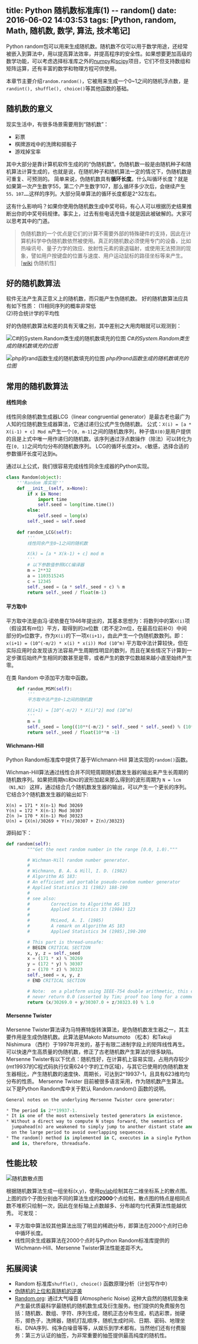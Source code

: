 title: Python 随机数标准库(1) -- random()
date: 2016-06-02 14:03:53
tags: [Python, random, Math, 随机数, 数学, 算法, 技术笔记]
---
Python random包可以用来生成随机数。随机数不仅可以用于数学用途，还经常被嵌入到算法中，用以提高算法效率，并提高程序的安全性。如果想要更加高级的数学功能，可以考虑选择标准库之外的[numpy](http://www.numpy.org/)和[scipy](http://www.scipy.org/)项目，它们不但支持数组和矩阵运算，还有丰富的数学和物理方程可供使用。

本章节主要介绍`random.random()`，它被用来生成一个0~1之间的随机浮点数，是`randint(), shuffle(), choice()`等其他函数的基础。

## 随机数的意义
现实生活中，有很多场景需要用到“随机数”：

* 彩票
* 棋牌游戏中的洗牌和掷骰子
* 游戏掉宝率

<!-- more -->

其中大部分是靠计算机软件生成的的“伪随机数”。伪随机数一般是由随机种子和随机算法计算生成的，也就是说，在随机种子和随机算法一定的情况下，伪随机数是可重复、可预测的。
简单来说，伪随机数具有**循环长度**。什么叫循环长度？就是如果第一次产生数字55，第二个产生数字107，那么循环多少次后，会继续产生`55，107……`这样的序列。大部分简单算法的循环长度都是2^32左右。

这有什么影响吗？如果你使用伪随机数生成中奖号码，有心人可以根据历史结果推断出你的中奖号码规律。事实上，过去有些电话充值卡就是因此被破解的。大家可以思考其中的门道。

> 伪随机数的一个优点是它们的计算不需要外部的特殊硬件的支持，因此在计算机科学中伪随机数依然被使用。真正的随机数必须使用专门的设备，比如热噪讯号、量子力学的效应、放射性元素的衰退辐射，或使用无法预测的现象，譬如用户按键盘的位置与速度、用户运动鼠标的路径坐标等来产生。 [[wiki](https://zh.wikipedia.org/wiki/%E4%BC%AA%E9%9A%8F%E6%9C%BA%E6%80%A7) 伪随机性]

## 好的随机数算法
软件无法产生真正意义上的随机数，而只能产生伪随机数。
好的随机数算法应具有如下性质： 
(1)相同序列的概率非常低    
(2)符合统计学的平均性

好的伪随机数算法和差的具有天壤之别，其中差别之大用肉眼就可以观测到：

![C#的System.Random类生成的随机数填充的位图](http://7xkdra.com1.z0.glb.clouddn.com/image%2Fblog%2FC%23%E7%9A%84System.Random%E7%B1%BB%E7%94%9F%E6%88%90%E7%9A%84%E9%9A%8F%E6%9C%BA%E6%95%B0%E5%A1%AB%E5%85%85%E7%9A%84%E4%BD%8D%E5%9B%BE.png)
*C#的System.Random类生成的随机数填充的位图*


![php的rand函数生成的随机数填充的位图](http://7xkdra.com1.z0.glb.clouddn.com/image%2Fblog%2Fphp%E7%9A%84rand%E5%87%BD%E6%95%B0%E7%94%9F%E6%88%90%E7%9A%84%E9%9A%8F%E6%9C%BA%E6%95%B0%E5%A1%AB%E5%85%85%E7%9A%84%E4%BD%8D%E5%9B%BE.png)
*php的rand函数生成的随机数填充的位图*

## 常用的随机数算法
#### 线性同余
线性同余随机数生成器LCG（linear congruential generator）是最古老也最广为人知的位随机数生成器算法，它通过递归公式产生伪随机数。
公式：`X(i) = [a * X(i-1) + c] Mod m`产生一个`[0, m-1]`之间的随机数序列，种子值`X(0)`是用户提供的且是上式中唯一用作递归的随机数。该序列通过浮点数操作（除法）可以转化为在`[0, 1]`之间均匀分布的随机数序列。
LCG的循环长度对`a, c`敏感，选择合适的参数循环长度可达到`m`。

通过以上公式，我们很容易完成线性同余生成器的Python实现。
```Python
class Random(object):
    '''Random 库实现'''
    def __init__(self, x=None):
        if x is None:
            import time
            self.seed = long(time.time())
        else:
            self.seed = long(x)
        self._seed = self.seed
        
    def random_LCG(self):
        '''
        线性同余产生0~1之间的随机数

        X(k) = [a * X(k-1) + c] mod m
        '''
        # 以下参数值参照GCC编译器
        m = 2**32
        a = 1103515245
        c = 12345
        self._seed = (a * self._seed + c) % m
        return self._seed / float(m-1)
```

#### 平方取中
平方取中法是由冯·诺依曼在1946年提出的，其基本思想为：将数列中的第`X(i)`项（假设其有m位）平方，取得到的`2m`位数（若不足2m位，在最高位前补0）中间部分的`m`位数字，作为`X(i)`的下一项`X(i+1)`，由此产生一个伪随机数数列。即：
`x(i+1) = (10^(-m/2) * x(i) * x(i)) Mod (10^m)`
平方取中法计算较快，但在实际应用时会发现该方法容易产生周期性明显的数列，而且在某些情况下计算到一定步骤后始终产生相同的数甚至是零，或者产生的数字位数越来越小直至始终产生零。

在类 Random 中添加平方取中函数。
```Python
    def random_MSM(self):
        '''
        平方取中法产生0~1之间的随机数

        X(i+1) = [10^(-m/2) * X(i)^2] mod (10^m)
        '''
        m = 8
        self._seed = long((10**(-m/2) * self._seed * self._seed) % (10**m))
        return self._seed / float(10**m -1)
```

#### Wichmann-Hill
Python Random标准库中提供了基于Wichmann-Hill 算法实现的`random()`函数。

Wichman-Hill算法通过线性合并不同短周期随机数发生器的输出来产生长周期的随机数序列。如果把周期`N1`和`N2`的波形加起来那么得到的波形周期为
`N = lcm（N1,N2）`
这样，通过结合几个随机数发生器的输出，可以产生一个更长的序列。它结合3个随机数发生器的输出如下:
```
X(n) = 171 * X(n-1) Mod 30269
Y(n) = 172 * X(n-1) Mod 30307
Z(n )= 170 * X(n-1) Mod 30323
U(n) = {X(n)/30269 + Y(n)/30307 + Z(n)/30323}
```
源码如下：
```Python
def random(self):
        """Get the next random number in the range [0.0, 1.0)."""

        # Wichman-Hill random number generator.
        #
        # Wichmann, B. A. & Hill, I. D. (1982)
        # Algorithm AS 183:
        # An efficient and portable pseudo-random number generator
        # Applied Statistics 31 (1982) 188-190
        #
        # see also:
        #        Correction to Algorithm AS 183
        #        Applied Statistics 33 (1984) 123
        #
        #        McLeod, A. I. (1985)
        #        A remark on Algorithm AS 183
        #        Applied Statistics 34 (1985),198-200

        # This part is thread-unsafe:
        # BEGIN CRITICAL SECTION
        x, y, z = self._seed
        x = (171 * x) % 30269
        y = (172 * y) % 30307
        z = (170 * z) % 30323
        self._seed = x, y, z
        # END CRITICAL SECTION

        # Note:  on a platform using IEEE-754 double arithmetic, this can
        # never return 0.0 (asserted by Tim; proof too long for a comment).
        return (x/30269.0 + y/30307.0 + z/30323.0) % 1.0
```

#### Mersenne Twister
Mersenne Twister算法译为马特赛特旋转演算法，是伪随机数发生器之一，其主要作用是生成伪随机数。此算法是Makoto Matsumoto （松本）和Takuji Nishimura （西村）于1997年开发的，基于有限二进制字段上的矩阵线性再生。可以快速产生高质量的伪随机数，修正了古老随机数产生算法的很多缺陷。
Mersenne Twister有以下优点：随机性好，在计算机上容易实现，占用内存较少(mt19937的C程式码执行仅需624个字的工作区域)，与其它已使用的伪随机数发生器相比，产生随机数的速度快、周期长，可达到2^19937-1，且具有623维均匀分布的性质。
Mersenne Twister 目前被很多语言采用，作为随机数产生算法。以下是Python Random库中关于默认 Random.random() 函数的说明。
```Python
General notes on the underlying Mersenne Twister core generator:

* The period is 2**19937-1.
* It is one of the most extensively tested generators in existence.
* Without a direct way to compute N steps forward, the semantics of
  jumpahead(n) are weakened to simply jump to another distant state and rely
  on the large period to avoid overlapping sequences.
* The random() method is implemented in C, executes in a single Python step,
  and is, therefore, threadsafe.
```


## 性能比较

![随机数散点图](http://7xkdra.com1.z0.glb.clouddn.com/image%2Fblog%2F%E9%9A%8F%E6%9C%BA%E6%95%B0%E6%95%A3%E7%82%B9%E5%9B%BE.png)

根据随机数算法生成一组坐标(x,y)，使用[pylab](http://matplotlib.org/)绘制其在二维坐标系上的散点图。
上图的四个子图分别由不同的算法生成的**2000**个点绘制，散点图的特点是相同点数不堆积只绘制一次，因此在坐标轴上点数越多、分布越均匀代表算法性能越优秀。
可发现：
* 平方取中算法较其他算法出现了明显的稀疏分布，即算法在2000个点时已命中循环长度。
* 线性同余生成器算法在2000个点时与Python Random标准库提供的Wichmann-Hill、Mersenne Twister算法性能差距不大。

## 拓展阅读
* Random 标准库`shuffle(), choice()` 函数原理分析（计划写作中）
* [伪随机的上位和真随机的逆袭](https://zhuanlan.zhihu.com/p/19930815)
* [Random.org](https://www.random.org/): 通过大气噪音 (Atmospheric Noise) 这种大自然的随机现象来产生最优质最科学最随机的随机数生成及衍生服务。他们提供的免费服务包括：随机数、数组、字符、序列生成，随机正态分布生成，机选彩票，抛硬币，掷色子，洗牌器，随机打乱顺序，随机生成时间、日期、密码、地理坐标、DNA序列、纯净白噪音等等，从娱乐到学术都有。当然他们还有付费服务：第三方认证的抽签，为非常重要的抽签提供最高纯度的随机性。
